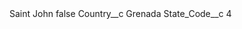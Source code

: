 <?xml version="1.0" encoding="UTF-8"?>
<CustomMetadata xmlns="http://soap.sforce.com/2006/04/metadata" xmlns:xsi="http://www.w3.org/2001/XMLSchema-instance" xmlns:xsd="http://www.w3.org/2001/XMLSchema">
    <label>Saint John</label>
    <protected>false</protected>
    <values>
        <field>Country__c</field>
        <value xsi:type="xsd:string">Grenada</value>
    </values>
    <values>
        <field>State_Code__c</field>
        <value xsi:type="xsd:string">4</value>
    </values>
</CustomMetadata>
